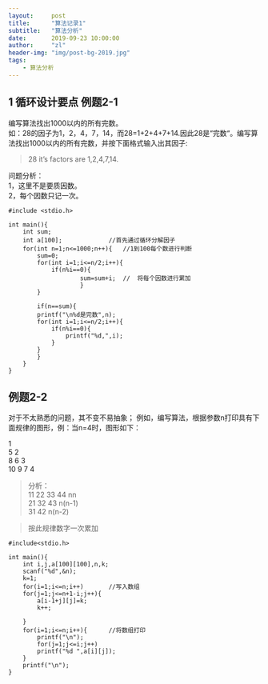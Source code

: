 ```yaml
---
layout:     post
title:      "算法记录1"
subtitle:   "算法分析"
date:       2019-09-23 10:00:00
author:     "zl"
header-img: "img/post-bg-2019.jpg"
tags:
    - 算法分析
---
```


## 1 循环设计要点 例题2-1

编写算法找出1000以内的所有完数。    
如：28的因子为1，2，4，7，14，而28=1+2+4+7+14.因此28是“完数“。编写算法找出1000以内的所有完数，并按下面格式输入出其因子:
>28 it’s factors are 1,2,4,7,14.

问题分析：  
1，这里不是要质因数。   
2，每个因数只记一次。

```
#include <stdio.h>

int main(){
	int sum;
	int a[100];             //首先通过循环分解因子
	for(int n=1;n<=1000;n++){   //1到100每个数进行判断
		sum=0;
		for(int i=1;i<=n/2;i++){		
			if(n%i==0){				
					sum=sum+i; 	//  将每个因数进行累加	
                    }
		}		

		if(n==sum){		
		printf("\n%d是完数",n);
		for(int i=1;i<=n/2;i++){			
			if(n%i==0){
				printf("%d,",i);					
			}			
		}		
		}
	} 
}
```
 

## 例题2-2

对于不太熟悉的问题，其不变不易抽象；
例如，编写算法，根据参数n打印具有下面规律的图形，例：当n=4时，图形如下：

1   
5 2     
8 6 3       
10 9 7 4



> 分析：    
> 11 22 33 44 nn  
> 21 32 43 n(n-1)   
> 31 42 n(n-2)

>按此规律数字一次累加
 
```
#include<stdio.h>

int main(){
	int i,j,a[100][100],n,k;
	scanf("%d",&n);
	k=1;
	for(i=1;i<=n;i++)       //写入数组
	for(j=1;j<=n+1-i;j++){
		a[i-1+j][j]=k;
		k++;

	}
	for(i=1;i<=n;i++){      //将数组打印
		printf("\n");
		for(j=1;j<=i;j++)
		printf("%d ",a[i][j]);
	}
	printf("\n");
}
```

